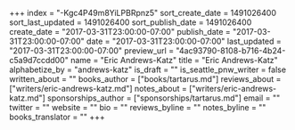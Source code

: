 +++
index = "-Kgc4P49m8YiLPBRpnz5"
sort_create_date = 1491026400
sort_last_updated = 1491026400
sort_publish_date = 1491026400
create_date = "2017-03-31T23:00:00-07:00"
publish_date = "2017-03-31T23:00:00-07:00"
date = "2017-03-31T23:00:00-07:00"
last_updated = "2017-03-31T23:00:00-07:00"
preview_url = "4ac93790-8108-b716-4b24-c5a9d7ccdd00"
name = "Eric Andrews-Katz"
title = "Eric Andrews-Katz"
alphabetize_by = "andrews-katz"
is_draft = ""
is_seattle_pnw_writer = false
written_about = ""
books_author = ["books/tartarus.md"]
reviews_about = ["writers/eric-andrews-katz.md"]
notes_about = ["writers/eric-andrews-katz.md"]
sponsorships_author = ["sponsorships/tartarus.md"]
email = ""
twitter = ""
website = ""
bio = ""
reviews_byline = ""
notes_byline = ""
books_translator = ""
+++
